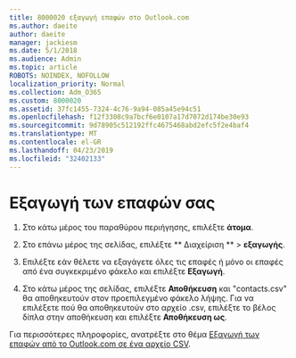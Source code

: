 ```yaml
---
title: 8000020 εξαγωγή επαφών στο Outlook.com
ms.author: daeite
author: daeite
manager: jackiesm
ms.date: 5/1/2018
ms.audience: Admin
ms.topic: article
ROBOTS: NOINDEX, NOFOLLOW
localization_priority: Normal
ms.collection: Adm_O365
ms.custom: 8000020
ms.assetid: 37fc1455-7324-4c76-9a94-085a45e94c51
ms.openlocfilehash: f12f3308c9a7bcf6e0107a17d7072d174be30e93
ms.sourcegitcommit: 9d78905c512192ffc4675468abd2efc5f2e4baf4
ms.translationtype: MT
ms.contentlocale: el-GR
ms.lasthandoff: 04/23/2019
ms.locfileid: "32402133"
---
```

# <a name="export-your-contacts"></a>Εξαγωγή των επαφών σας

1. Στο κάτω μέρος του παραθύρου περιήγησης, επιλέξτε **άτομα**.
    
2. Στο επάνω μέρος της σελίδας, επιλέξτε ** Διαχείριση ** \> **εξαγωγής**.
    
3. Επιλέξτε εάν θέλετε να εξαγάγετε όλες τις επαφές ή μόνο οι επαφές από ένα συγκεκριμένο φάκελο και επιλέξτε **Εξαγωγή**. 
    
4. Στο κάτω μέρος της σελίδας, επιλέξτε **Αποθήκευση** και "contacts.csv" θα αποθηκευτούν στον προεπιλεγμένο φάκελο λήψης. Για να επιλέξετε πού θα αποθηκευτούν στο αρχείο .csv, επιλέξτε το βέλος δίπλα στην αποθήκευση και επιλέξτε **Αποθήκευση ως**. 
    
Για περισσότερες πληροφορίες, ανατρέξτε στο θέμα [Εξαγωγή των επαφών από το Outlook.com σε ένα αρχείο CSV](https://go.microsoft.com/fwlink/p/?linkid=873137).
  


